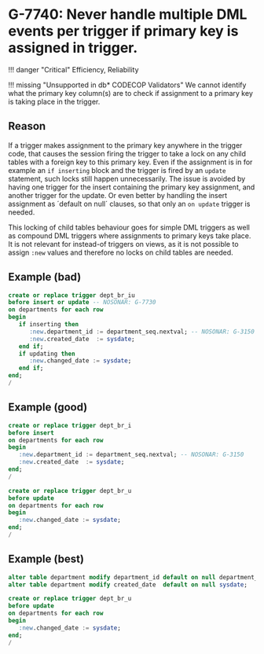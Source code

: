 # G-7740: Never handle multiple DML events per trigger if primary key is assigned in trigger.

!!! danger "Critical"
    Efficiency, Reliability

!!! missing "Unsupported in db\* CODECOP Validators"
    We cannot identify what the primary key column(s) are to check if assignment to a primary key is taking place in the trigger.

## Reason

If a trigger makes assignment to the primary key anywhere in the trigger code, that causes the session firing the trigger to take a lock on any child tables with a foreign key to this primary key. Even if the assignment is in for example an `if inserting` block and the trigger is fired by an `update` statement, such locks still happen unnecessarily. The issue is avoided by having one trigger for the insert containing the primary key assignment, and another trigger for the update. Or even better by handling the insert assignment as ´default on null´ clauses, so that only an `on update` trigger is needed.

This locking of child tables behaviour goes for simple DML triggers as well as compound DML triggers where assignments to primary keys take place. It is not relevant for instead-of triggers on views, as it is not possible to assign `:new` values and therefore no locks on child tables are needed.

## Example (bad)

``` sql hl_lines="2 6"
create or replace trigger dept_br_iu
before insert or update -- NOSONAR: G-7730
on departments for each row
begin
   if inserting then
      :new.department_id := department_seq.nextval; -- NOSONAR: G-3150
      :new.created_date  := sysdate;
   end if;
   if updating then
      :new.changed_date := sysdate;
   end if;
end;
/
```

## Example (good)

``` sql hl_lines="2 5 11"
create or replace trigger dept_br_i
before insert
on departments for each row
begin
   :new.department_id := department_seq.nextval; -- NOSONAR: G-3150
   :new.created_date  := sysdate;
end;
/

create or replace trigger dept_br_u
before update
on departments for each row
begin
   :new.changed_date := sysdate;
end;
/
```

## Example (best)

``` sql
alter table department modify department_id default on null department_seq.nextval;
alter table department modify created_date  default on null sysdate;

create or replace trigger dept_br_u
before update
on departments for each row
begin
   :new.changed_date := sysdate;
end;
/
```